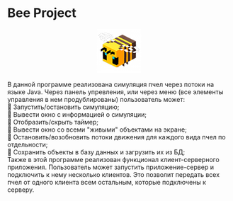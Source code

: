 # Bee Project
<p align="center">
    <img src="data/worker_bee100x100.png" alt="Worker Bee">
</p>
В данной программе реализована симуляция пчел через потоки на языке Java. Через панель упревления, или через меню (все элементы управления в нем продублированы) пользователь может: </br>
🔹 Запустить/остановить симуляцию;</br>
🔹 Вывести окно с информацией о симуляции;</br>
🔹 Отобразить/скрыть таймер;</br>
🔹 Вывести окно со всеми "живыми" объектами на экране;</br>
🔹 Остановить/возобновить потоки движения для каждого вида пчел по отдельности;</br>
🔹 Сохранить объекты в базу данных и загрузить их из БД;</br>
Также в этой программе реализован функционал клиент-серверного приложения. Пользователь может запустить приложение-сервер и подключить к нему несколько клиентов. Это позволит передать всех пчел от одного клиента всем остальным, которые подключены к серверу.